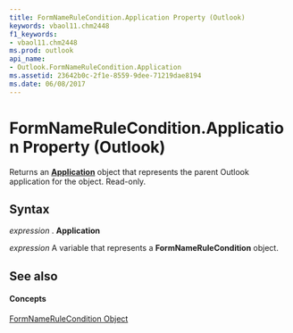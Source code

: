 ```yaml
---
title: FormNameRuleCondition.Application Property (Outlook)
keywords: vbaol11.chm2448
f1_keywords:
- vbaol11.chm2448
ms.prod: outlook
api_name:
- Outlook.FormNameRuleCondition.Application
ms.assetid: 23642b0c-2f1e-8559-9dee-71219dae8194
ms.date: 06/08/2017
---
```



# FormNameRuleCondition.Application Property (Outlook)

Returns an  **[Application](application-object-outlook.md)** object that represents the parent Outlook application for the object. Read-only.


## Syntax

 _expression_ . **Application**

 _expression_ A variable that represents a **FormNameRuleCondition** object.


## See also


#### Concepts


[FormNameRuleCondition Object](formnamerulecondition-object-outlook.md)

